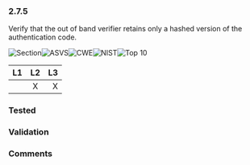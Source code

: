 ### 2.7.5 
Verify that the out of band verifier retains only a hashed version of the authentication code.

![Section](https://img.shields.io/badge/V2-green.svg)![ASVS](https://img.shields.io/badge/ASVS-2.7.5-blue.svg)![CWE](https://img.shields.io/badge/CWE-256-red.svg)![NIST](https://img.shields.io/badge/NIST-5.1.3.2-important.svg)![Top 10](https://img.shields.io/badge/--lightgray.svg)

| L1| L2| L3|
| --|:--:|-:|
|  | X | X |

### Tested

### Validation

### Comments

        